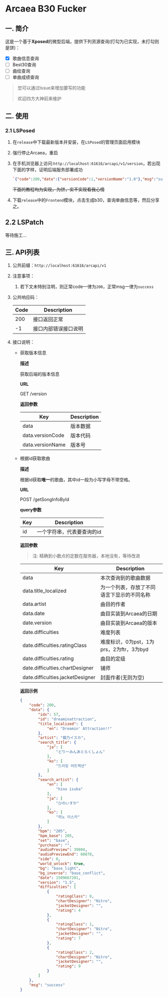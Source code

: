 # Arcaea B30 Fucker

## 一. 简介

这是一个基于**Xposed**的微型后端，提供下列资源查询(打勾为已实现，未打勾则是饼)：

- [x] 歌曲信息查询
- [ ] Best30查询
- [ ] 曲绘查询
- [ ] 单曲成绩查询

> 您可以通过Issue来增加要写的功能
>
> 欢迎四方大神前来维护

## 二. 使用

### 2.1 LSPosed

1. 在`release`中下载最新版本并安装，在`LSPosed`的管理页面启用模块

2. 强行停止Arcaea，重启

3. 在手机浏览器上访问:`http://localhost:61616/arcapi/v1/version`，若出现下面的字样，证明后端服务部署成功

   ```json
   `{"code":200,"data":{"versionCode":1,"versionName":"1.0"},"msg":"success"}`
   ```

   ~~下面的教程均为实现，为饼，实不实现看我心情~~

4. 下载`release`中的`Frontend`模块，点击生成b30，查询单曲信息等，然后分享之。

## 2.2 LSPatch

等待施工...

## 三. API列表

1. 公共前缀：`http://localhost:61616/arcapi/v1`

2. 注意事项：

   1. 若下文未特别注明，则正常code一律为`200`，正常msg一律为`success`

3. 公共响应码：

   | Code | Description          |
   | ---- | -------------------- |
   | 200  | 接口返回正常         |
   | -1   | 接口内部错误接口说明 |

4. 接口说明：

   - 获取版本信息

     **描述**

     获取后端的版本信息

     **URL**

     GET /version

     **返回参数**

     | Key              | Description |
     | ---------------- | ----------- |
     | data             | 版本数据    |
     | data.versionCode | 版本代码    |
     | data.versionName | 版本号      |

   - 根据id获取歌曲

     **描述**

     根据id获取**唯一**的歌曲，其中id一般为小写字母不带空格。

     **URL**

     POST /getSongInfoById

     **query参数**

     | Key  | Description                |
     | ---- | -------------------------- |
     | id   | 一个字符串，代表要查询的id |

     **返回参数**

     > 注: 精确到小数点的定数在服务器，本地没有，等待改进

     | Key                              | Description                                |
     | -------------------------------- | ------------------------------------------ |
     | data                             | 本次查询到的歌曲数据                       |
     | data.title_localized             | 为一个列表，存放了不同语言下显示的不同名称 |
     | data.artist                      | 曲目的作者                                 |
     | data.date                        | 曲目实装到Arcaea的日期                     |
     | date.version                     | 曲目实装到Arcaea的版本                     |
     | date.difficulties                | 难度列表                                   |
     | date.difficulties.ratingClass    | 难度标识，0为pst，1为prs，2为ftr，3为byd   |
     | date.difficulties.rating         | 曲目的定级                                 |
     | date.difficulties.chartDesigner  | 铺师                                       |
     | date.difficulties.jacketDesigner | 封面作者(无则为空)                         |

     **返回示例**

     ```json
     {
         "code": 200,
         "data": {
             "idx": 57,
             "id": "dreaminattraction",
             "title_localized": {
                 "en": "Dreamin' Attraction!!"
             },
             "artist": "翡乃イスカ",
             "search_title": {
                 "ja": [
                     "どりーみんあとらくしょん"
                 ],
                 "ko": [
                     "드리밍 어트랙션"
                 ]
             },
             "search_artist": {
                 "en": [
                     "hino isuka"
                 ],
                 "ja": [
                     "ひのいすか"
                 ],
                 "ko": [
                     "히노 이스카"
                 ]
             },
             "bpm": "205",
             "bpm_base": 205,
             "set": "base",
             "purchase": "",
             "audioPreview": 39804,
             "audioPreviewEnd": 60878,
             "side": 0,
             "world_unlock": true,
             "bg": "base_light",
             "bg_inverse": "base_conflict",
             "date": 1509667201,
             "version": "1.5",
             "difficulties": [
                 {
                     "ratingClass": 0,
                     "chartDesigner": "Nitro",
                     "jacketDesigner": "",
                     "rating": 4
                 },
                 {
                     "ratingClass": 1,
                     "chartDesigner": "Nitro",
                     "jacketDesigner": "",
                     "rating": 7
                 },
                 {
                     "ratingClass": 2,
                     "chartDesigner": "Nitro",
                     "jacketDesigner": "",
                     "rating": 9
                 }
             ]
         },
         "msg": "success"
     }
     ```

     
